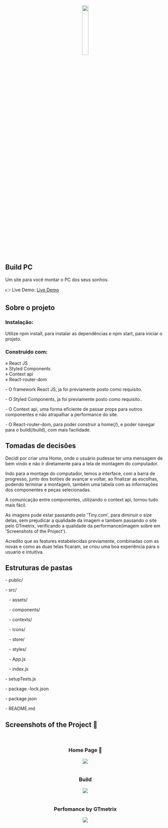 <div align='center'><img style="width:20%" src='https://github.com/Arthur-Cyberpunk/build_pc/assets/72763456/427eaa30-454c-4b9b-b140-4a4368365c53'/></div>

<h2>Build PC</h2>

  <p>Um site para você  montar o PC dos seus sonhos.</p>

👉 Live Demo: <a href='https://build-pc-alpha.vercel.app/'>Live Demo</a>

<h2>Sobre o projeto</h2>

<h3>Instalação:</h3>

<p>Utilize npm install, para instalar as dependências e npm start, para iniciar o projeto.</p>

<h3>Construido com:</h3>

» React JS <br>
» Styled Components <br>
» Context api <br>
» React-router-dom

<p>- O framework React JS, ja foi previamente posto como requisito.</p>
<p>- O Styled Components, ja foi previamente posto como requisito..</p>
<p>- O Context api, uma forma eficiente de passar props para outros componentes e não atrapalhar a performance do site.</p>
<p>- O React-router-dom, para poder construir a home(/), e poder navegar para o build(/build), com mais facilidade.</p>

<h2>Tomadas de decisões</h2>

<p>Decidi por criar uma Home, onde o usuário pudesse ter uma mensagem de bem vindo e não ir diretamente para a tela de montagem do computador.</p>

<p>Indo para a montage do computador, temos a interface, com a barra de progresso, junto dos botões de avançar e voltar, ao finalizar as escolhas, podendo terminar a montagem, também uma tabela com as informações dos componentes e peças selecionadas.</p>

<p>A comunicação entre componentes, utilizando o context api, tornou tudo mais fácil.</p>

<p>As imagens pude estar passando pelo 'Tiny.com', para diminuir o size delas, sem prejudicar a qualidade da imagem e tambem passando o site pelo GTmetrix, verificando a qualidade da performance(imagem sobre em 'Screenshots of the Project').</p>

<p>Acredito que as features estabelecidas previamente, combinadas com as novas e como as duas telas ficaram, se criou uma boa experiência para o usuario e intuitiva.</p>

<h2>Estruturas de pastas</h2>

<p>- public/</p>
<p>- src/ </p>
<p>&nbsp &nbsp- assets/ </p>
<p>&nbsp &nbsp- components/ </p>
<p>&nbsp &nbsp- contexts/ </p>
<p> &nbsp &nbsp- icons/ </p>
<p>&nbsp &nbsp- store/ </p>
<p>&nbsp &nbsp- styles/ </p>
<p>&nbsp &nbsp- App.js </p>
<p>&nbsp &nbsp- index.js </p>
<p>- setupTests.js </p>
<p>- package.-lock.json </p>
<p>- package.json </p>
<p>- README.md </p>

<h2>Screenshots of the Project 📸</h2>
<br>
<h3 align='center'>Home Page 🏡</h3>

<div align='center'>
<img src='https://github.com/Arthur-Cyberpunk/build_pc/assets/72763456/5075bdcb-a6c7-4afc-b3d9-2bcc9bf58792'/>

</div>

<br>
<h3 align='center'>Build</h3>

<div align='center'>
<img src='https://github.com/Arthur-Cyberpunk/build_pc/assets/72763456/c7a1d181-7012-4dbe-9f2d-e76a7e18392a'/>

</div>

<br>
<h3 align='center'>Perfomance by GTmetrix</h3>

<div align='center'>
<img src='https://github.com/Arthur-Cyberpunk/build_pc/assets/72763456/f9e0a1f5-271c-43ee-9f45-d6a555e946bf'/>

</div>
